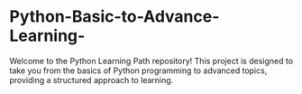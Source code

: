 # Python-Basic-to-Advance-Learning-
Welcome to the Python Learning Path repository! This project is designed to take you from the basics of Python programming to advanced topics, providing a structured approach to learning.
